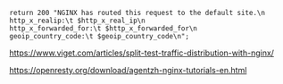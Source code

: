 ``` shell
return 200 "NGINX has routed this request to the default site.\n
http_x_realip:\t $http_x_real_ip\n
http_x_forwarded_for:\t $http_x_forwarded_for\n
geoip_country_code:\t $geoip_country_code\n";
```

https://www.viget.com/articles/split-test-traffic-distribution-with-nginx/

https://openresty.org/download/agentzh-nginx-tutorials-en.html
